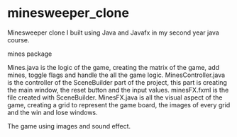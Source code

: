 # minesweeper_clone
Minesweeper clone I built using Java and Javafx in my second year java course.

mines package

Mines.java is the logic of the game, creating the matrix of the game, add mines, toggle flags and handle the all the game logic.
MinesController.java is the controller of the SceneBuilder part of the project, this part is creating the main window, the reset button and the input values.
minesFX.fxml is the file created with SceneBuilder.
MinesFX.java is all the visual aspect of the game, creating a grid to represent the game board, the images of every grid and the win and lose windows.

The game using images and sound effect.
